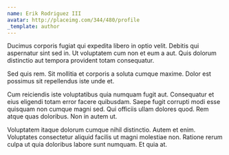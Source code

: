 ```yaml
---
name: Erik Rodriguez III
avatar: http://placeimg.com/344/480/profile
_template: author
---
```

Ducimus corporis fugiat qui expedita libero in optio velit. Debitis qui aspernatur sint sed in. Ut voluptatem cum non et eum a aut. Quis dolorum distinctio aut tempora provident totam consequatur.
  
Sed quis rem. Sit mollitia et corporis a soluta cumque maxime. Dolor est possimus sit repellendus iste unde et.
  
Cum reiciendis iste voluptatibus quia numquam fugit aut. Consequatur et eius eligendi totam error facere quibusdam. Saepe fugit corrupti modi esse quisquam non cumque magni sed. Qui officiis ullam dolores quod. Rem atque quas doloribus. Non in autem ut.
  
Voluptatem itaque dolorum cumque nihil distinctio. Autem et enim. Voluptates consectetur aliquid facilis ut magni molestiae non. Ratione rerum culpa ut quia doloribus labore sunt numquam. Et quia at.
